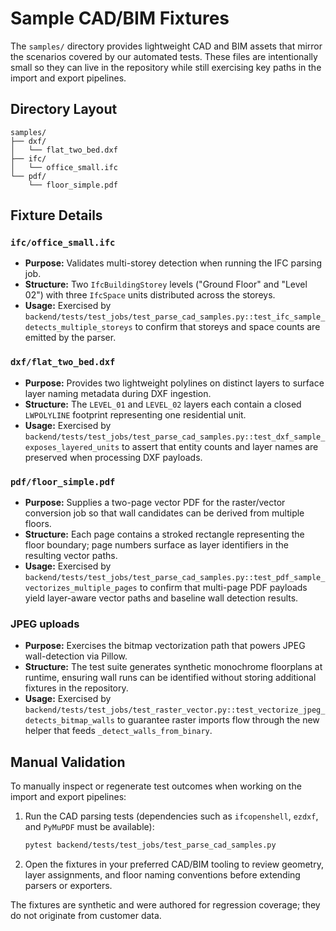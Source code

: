 # Sample CAD/BIM Fixtures

The `samples/` directory provides lightweight CAD and BIM assets that mirror the
scenarios covered by our automated tests. These files are intentionally small so
they can live in the repository while still exercising key paths in the import
and export pipelines.

## Directory Layout

```
samples/
├── dxf/
│   └── flat_two_bed.dxf
├── ifc/
│   └── office_small.ifc
└── pdf/
    └── floor_simple.pdf
```

## Fixture Details

### `ifc/office_small.ifc`

* **Purpose:** Validates multi-storey detection when running the IFC parsing job.
* **Structure:** Two `IfcBuildingStorey` levels ("Ground Floor" and "Level 02")
  with three `IfcSpace` units distributed across the storeys.
* **Usage:** Exercised by
  `backend/tests/test_jobs/test_parse_cad_samples.py::test_ifc_sample_detects_multiple_storeys`
  to confirm that storeys and space counts are emitted by the parser.

### `dxf/flat_two_bed.dxf`

* **Purpose:** Provides two lightweight polylines on distinct layers to surface
  layer naming metadata during DXF ingestion.
* **Structure:** The `LEVEL_01` and `LEVEL_02` layers each contain a closed
  `LWPOLYLINE` footprint representing one residential unit.
* **Usage:** Exercised by
  `backend/tests/test_jobs/test_parse_cad_samples.py::test_dxf_sample_exposes_layered_units`
  to assert that entity counts and layer names are preserved when processing DXF
  payloads.

### `pdf/floor_simple.pdf`

* **Purpose:** Supplies a two-page vector PDF for the raster/vector conversion
  job so that wall candidates can be derived from multiple floors.
* **Structure:** Each page contains a stroked rectangle representing the floor
  boundary; page numbers surface as layer identifiers in the resulting vector
  paths.
* **Usage:** Exercised by
  `backend/tests/test_jobs/test_parse_cad_samples.py::test_pdf_sample_vectorizes_multiple_pages`
  to confirm that multi-page PDF payloads yield layer-aware vector paths and
  baseline wall detection results.

### JPEG uploads

* **Purpose:** Exercises the bitmap vectorization path that powers JPEG
  wall-detection via Pillow.
* **Structure:** The test suite generates synthetic monochrome floorplans at
  runtime, ensuring wall runs can be identified without storing additional
  fixtures in the repository.
* **Usage:** Exercised by
  `backend/tests/test_jobs/test_raster_vector.py::test_vectorize_jpeg_detects_bitmap_walls`
  to guarantee raster imports flow through the new helper that feeds
  `_detect_walls_from_binary`.

## Manual Validation

To manually inspect or regenerate test outcomes when working on the import and
export pipelines:

1. Run the CAD parsing tests (dependencies such as `ifcopenshell`, `ezdxf`, and
   `PyMuPDF` must be available):
   ```bash
   pytest backend/tests/test_jobs/test_parse_cad_samples.py
   ```
2. Open the fixtures in your preferred CAD/BIM tooling to review geometry,
   layer assignments, and floor naming conventions before extending parsers or
   exporters.

The fixtures are synthetic and were authored for regression coverage; they do
not originate from customer data.
